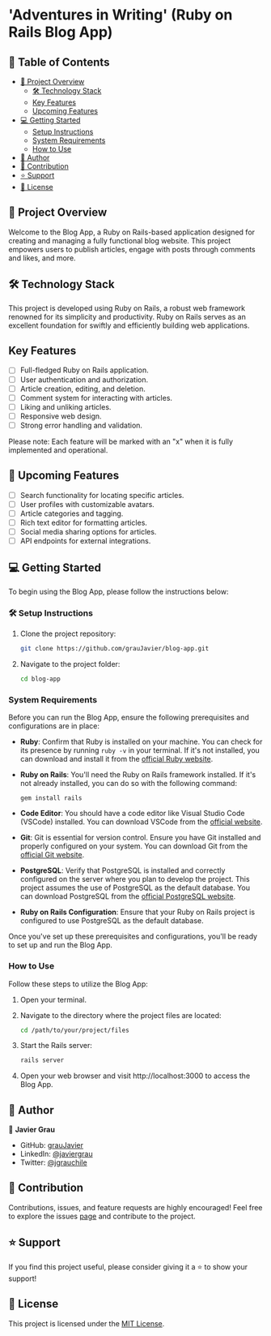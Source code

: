 # 'Adventures in Writing' (Ruby on Rails Blog App)

## 📗 Table of Contents

- [📖 Project Overview](#about-project)
  - [🛠 Technology Stack](#built-with)
  - [Key Features](#key-features)
  - [Upcoming Features](#future-project)
- [💻 Getting Started](#getting-started)
  - [Setup Instructions](#setup)
  - [System Requirements](#prerequisites)
  - [How to Use](#usage)
- [👥 Author](#authors)
- [🤝 Contribution](#contributing)
- [⭐️ Support](#support)
- [📜 License](#license)

## 📖 Project Overview <a name="about-project"></a>

Welcome to the Blog App, a Ruby on Rails-based application designed for creating and managing a fully functional blog website. This project empowers users to publish articles, engage with posts through comments and likes, and more.

## 🛠 Technology Stack <a name="built-with"></a>

This project is developed using Ruby on Rails, a robust web framework renowned for its simplicity and productivity. Ruby on Rails serves as an excellent foundation for swiftly and efficiently building web applications.

##  Key Features <a name="key-features"></a>

- [ ] Full-fledged Ruby on Rails application.
- [ ] User authentication and authorization.
- [ ] Article creation, editing, and deletion.
- [ ] Comment system for interacting with articles.
- [ ] Liking and unliking articles.
- [ ] Responsive web design.
- [ ] Strong error handling and validation.

Please note: Each feature will be marked with an "x" when it is fully implemented and operational.

## 🔭 Upcoming Features <a name="future-project"></a>

- [ ] Search functionality for locating specific articles.
- [ ] User profiles with customizable avatars.
- [ ] Article categories and tagging.
- [ ] Rich text editor for formatting articles.
- [ ] Social media sharing options for articles.
- [ ] API endpoints for external integrations.

## 💻 Getting Started <a name="getting-started"></a>

To begin using the Blog App, please follow the instructions below:

### 🛠 Setup Instructions <a name="setup"></a>

1. Clone the project repository:

   ```bash
   git clone https://github.com/grauJavier/blog-app.git
    ```

2. Navigate to the project folder:

    ```bash
    cd blog-app
    ```

### System Requirements <a name="prerequisites"></a>
Before you can run the Blog App, ensure the following prerequisites and configurations are in place:

- **Ruby**: Confirm that Ruby is installed on your machine. You can check for its presence by running `ruby -v` in your terminal. If it's not installed, you can download and install it from the [official Ruby website](https://www.ruby-lang.org/en/documentation/installation/).

- **Ruby on Rails**: You'll need the Ruby on Rails framework installed. If it's not already installed, you can do so with the following command:
  ```
  gem install rails
  ```

- **Code Editor**: You should have a code editor like Visual Studio Code (VSCode) installed. You can download VSCode from the [official website](https://code.visualstudio.com/).

- **Git**: Git is essential for version control. Ensure you have Git installed and properly configured on your system. You can download Git from the [official Git website](https://git-scm.com/downloads).

- **PostgreSQL**: Verify that PostgreSQL is installed and correctly configured on the server where you plan to develop the project. This project assumes the use of PostgreSQL as the default database. You can download PostgreSQL from the [official PostgreSQL website](https://www.postgresql.org/download/).

- **Ruby on Rails Configuration**: Ensure that your Ruby on Rails project is configured to use PostgreSQL as the default database.

Once you've set up these prerequisites and configurations, you'll be ready to set up and run the Blog App.

### How to Use <a name="usage"></a>
Follow these steps to utilize the Blog App:

1. Open your terminal.

2. Navigate to the directory where the project files are located:

   ```bash
   cd /path/to/your/project/files
   ```

3. Start the Rails server:

   ```bash
   rails server
   ```

4. Open your web browser and visit http://localhost:3000 to access the Blog App.

## 👥 Author <a name="authors"></a>
👤 **Javier Grau**
- GitHub: [grauJavier](https://github.com/grauJavier)
- LinkedIn: [@javiergrau](https://www.linkedin.com/in/javiergrau/)
- Twitter: [@jgrauchile](https://twitter.com/jgrauchile)

## 🤝 Contribution <a name="contributing"></a>

Contributions, issues, and feature requests are highly encouraged! 
Feel free to explore the issues [page](https://github.com/grauJavier/blog-app/issues) and contribute to the project.

## ⭐️ Support <a name="support"></a>
If you find this project useful, please consider giving it a ⭐️ to show your support!

## 📜 License <a name="license"></a>
This project is licensed under the [MIT License](https://github.com/grauJavier/blog-app/blob/dev/MIT.md).